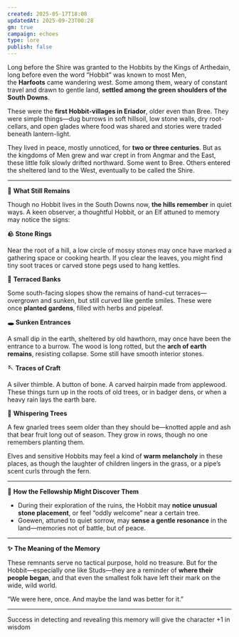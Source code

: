 ```yaml
---
created: 2025-05-17T18:08
updatedAt: 2025-09-23T00:28
gm: true
campaign: echoes
type: lore
publish: false
---
```


Long before the Shire was granted to the Hobbits by the Kings of Arthedain, long before even the word “Hobbit” was known to most Men, the **Harfoots** came wandering west. Some among them, weary of constant travel and drawn to gentle land, **settled among the green shoulders of the South Downs**.

These were the **first Hobbit-villages in Eriador**, older even than Bree. They were simple things—dug burrows in soft hillsoil, low stone walls, dry root-cellars, and open glades where food was shared and stories were traded beneath lantern-light.

They lived in peace, mostly unnoticed, for **two or three centuries**. But as the kingdoms of Men grew and war crept in from Angmar and the East, these little folk slowly drifted northward. Some went to Bree. Others entered the sheltered land to the West, eventually to be called the Shire.

---

**🌿** **What Still Remains**

Though no Hobbit lives in the South Downs now, **the hills remember** in quiet ways. A keen observer, a thoughtful Hobbit, or an Elf attuned to memory may notice the signs:

**🪨** **Stone Rings**

Near the root of a hill, a low circle of mossy stones may once have marked a gathering space or cooking hearth. If you clear the leaves, you might find tiny soot traces or carved stone pegs used to hang kettles.

**🌾** **Terraced Banks**

Some south-facing slopes show the remains of hand-cut terraces—overgrown and sunken, but still curved like gentle smiles. These were once **planted gardens**, filled with herbs and pipeleaf.

**🕳️** **Sunken Entrances**

A small dip in the earth, sheltered by old hawthorn, may once have been the entrance to a burrow. The wood is long rotted, but the **arch of earth remains**, resisting collapse. Some still have smooth interior stones.

**🪡** **Traces of Craft**

A silver thimble. A button of bone. A carved hairpin made from applewood. These things turn up in the roots of old trees, or in badger dens, or when a heavy rain lays the earth bare.

**🌳** **Whispering Trees**

A few gnarled trees seem older than they should be—knotted apple and ash that bear fruit long out of season. They grow in rows, though no one remembers planting them.

Elves and sensitive Hobbits may feel a kind of **warm melancholy** in these places, as though the laughter of children lingers in the grass, or a pipe’s scent curls through the fern.

---

**🧭** **How the Fellowship Might Discover Them**

- During their exploration of the ruins, the Hobbit may **notice unusual stone placement**, or feel “oddly welcome” near a certain tree.
- Goewen, attuned to quiet sorrow, may **sense a gentle resonance** in the land—memories not of battle, but of peace.


---

**✨** **The Meaning of the Memory**

These remnants serve no tactical purpose, hold no treasure. But for the Hobbit—especially one like Studs—they are a reminder of **where their people began**, and that even the smallest folk have left their mark on the wide, wild world.

“We were here, once. And maybe the land was better for it.”

---

Success in detecting and revealing this memory will give the character +1 in wisdom